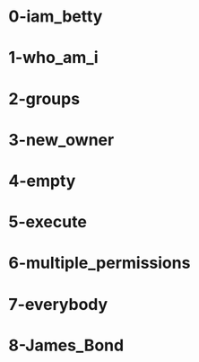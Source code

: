 # 0-iam_betty
# 1-who_am_i
# 2-groups
# 3-new_owner
# 4-empty
# 5-execute
# 6-multiple_permissions
# 7-everybody
# 8-James_Bond
